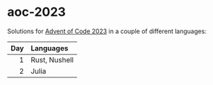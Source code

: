 # aoc-2023

Solutions for [Advent of Code 2023](https://adventofcode.com/2023) in a couple of different languages:

| Day  | Languages     |
| ---: | :------------ |
| 1    | Rust, Nushell |
| 2    | Julia         |
